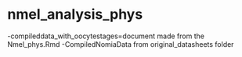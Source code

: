 # nmel_analysis_phys

-compileddata_with_oocytestages=document made from the Nmel_phys.Rmd
-CompiledNomiaData from original_datasheets folder
